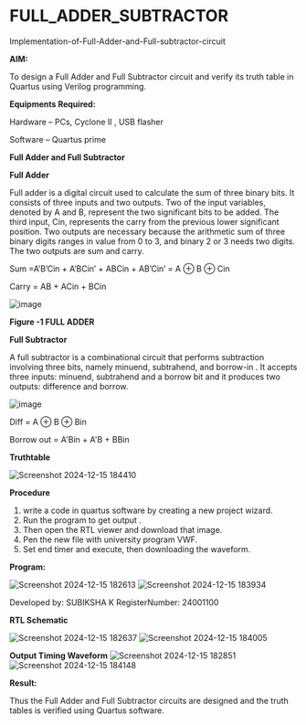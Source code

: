 # FULL_ADDER_SUBTRACTOR

Implementation-of-Full-Adder-and-Full-subtractor-circuit

**AIM:**

To design a Full Adder and Full Subtractor circuit and verify its truth table in Quartus using Verilog programming.

**Equipments Required:**

Hardware – PCs, Cyclone II , USB flasher

Software – Quartus prime

**Full Adder and Full Subtractor**

**Full Adder**

Full adder is a digital circuit used to calculate the sum of three binary bits. It consists of three inputs and two outputs. Two of the input variables, denoted by A and B, represent the two significant bits to be added. The third input, Cin, represents the carry from the previous lower significant position. Two outputs are necessary because the arithmetic sum of three binary digits ranges in value from 0 to 3, and binary 2 or 3 needs two digits. The two outputs are sum and carry.

Sum =A’B’Cin + A’BCin’ + ABCin + AB’Cin’ = A ⊕ B ⊕ Cin 

Carry = AB + ACin + BCin

![image](https://github.com/naavaneetha/FULL_ADDER_SUBTRACTOR/assets/154305477/0f30ba51-5ffb-4198-845f-18e054f675e7)

**Figure -1 FULL ADDER**

**Full Subtractor**

A full subtractor is a combinational circuit that performs subtraction involving three bits, namely minuend, subtrahend, and borrow-in . It accepts three inputs: minuend, subtrahend and a borrow bit and it produces two outputs: difference and borrow.

![image](https://github.com/naavaneetha/FULL_ADDER_SUBTRACTOR/assets/154305477/02b24f51-ab51-4304-9ad6-7b81ffc1ead5)

Diff = A ⊕ B ⊕ Bin 

Borrow out = A'Bin + A'B + BBin

**Truthtable**

![Screenshot 2024-12-15 184410](https://github.com/user-attachments/assets/31d037f1-f5c0-446d-a5ea-aff0d8cc35d5)


**Procedure**

1. write a code in quartus software by creating a new project wizard.
2. Run the program to get output .
3. Then open the RTL viewer and download that image.
4. Pen the new file with university program VWF.
5. Set end timer and execute, then downloading the waveform. 

**Program:**

![Screenshot 2024-12-15 182613](https://github.com/user-attachments/assets/5a50c2d5-fb0b-4c54-87a2-f5f98994528e)
![Screenshot 2024-12-15 183934](https://github.com/user-attachments/assets/2afd839f-18f2-4d8f-a65d-e7c2f87ed3b1)


 Developed by: SUBIKSHA K RegisterNumber: 24001100

**RTL Schematic**

![Screenshot 2024-12-15 182637](https://github.com/user-attachments/assets/fdc70126-695d-40dd-bd2c-578685ac32b7)
![Screenshot 2024-12-15 184005](https://github.com/user-attachments/assets/02326b70-7b1c-418a-9f9d-549651720344)


**Output Timing Waveform**
![Screenshot 2024-12-15 182851](https://github.com/user-attachments/assets/42e0b932-a81e-41d7-abfa-27cfa13a4ef1)
![Screenshot 2024-12-15 184148](https://github.com/user-attachments/assets/225e78ff-7799-4f7c-9132-bf7b6fea5be3)


**Result:**

Thus the Full Adder and Full Subtractor circuits are designed and the truth tables is verified using Quartus software.



